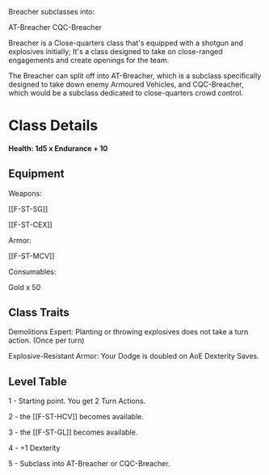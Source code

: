 Breacher subclasses into:

AT-Breacher
CQC-Breacher

Breacher is a Close-quarters class that's equipped with a shotgun and explosives initially; It's a class designed to take on close-ranged engagements and create openings for the team.

The Breacher can split off into AT-Breacher, which is a subclass specifically designed to take down enemy Armoured Vehicles, and CQC-Breacher, which would be a subclass dedicated to close-quarters crowd control.


# Class Details

#### Health: 1d5 x Endurance + 10

## Equipment

Weapons:

[[F-ST-SG]]

[[F-ST-CEX]]

Armor:

[[F-ST-MCV]]

Consumables:

Gold x 50

## Class Traits

Demolitions Expert:
Planting or throwing explosives does not take a turn action. (Once per turn)

Explosive-Resistant Armor:
Your Dodge is doubled on AoE Dexterity Saves.

## Level Table

1 - Starting point. You get 2 Turn Actions.

2 - the [[F-ST-HCV]] becomes available.

3 - the [[F-ST-GL]] becomes available.

4 - +1 Dexterity

5 - Subclass into AT-Breacher or CQC-Breacher.

